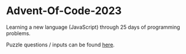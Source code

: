 # Advent-Of-Code-2023

Learning a new language (JavaScript) through 25 days of programming problems.

Puzzle questions / inputs can be found [here](https://adventofcode.com/2023).
